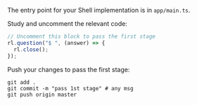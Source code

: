 The entry point for your Shell implementation is in `app/main.ts`.

Study and uncomment the relevant code: 

```typescript
// Uncomment this block to pass the first stage
rl.question("$ ", (answer) => {
  rl.close();
});
```

Push your changes to pass the first stage:

```
git add .
git commit -m "pass 1st stage" # any msg
git push origin master
```

